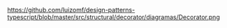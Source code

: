 https://github.com/luizomf/design-patterns-typescript/blob/master/src/structural/decorator/diagramas/Decorator.png